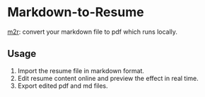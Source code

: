 # Markdown-to-Resume

[m2r](m2r.netlify.app): convert your markdown file to pdf which runs locally.

## Usage

1. Import the resume file in markdown format.
2. Edit resume content online and preview the effect in real time.
3. Export edited pdf and md files.